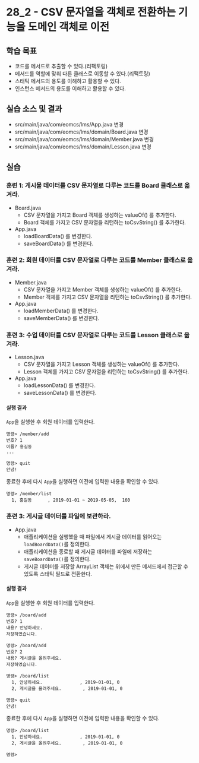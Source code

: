 # 28_2 - CSV 문자열을 객체로 전환하는 기능을 도메인 객체로 이전 

## 학습 목표 

- 코드를 메서드로 추출할 수 있다.(리팩토링)
- 메서드를 역할에 맞춰 다른 클래스로 이동할 수 있다.(리팩토링)
- 스태틱 메서드의 용도를 이해하고 활용할 수 있다.
- 인스턴스 메서드의 용도를 이해하고 활용할 수 있다.

## 실습 소스 및 결과

- src/main/java/com/eomcs/lms/App.java 변경
- src/main/java/com/eomcs/lms/domain/Board.java 변경
- src/main/java/com/eomcs/lms/domain/Member.java 변경
- src/main/java/com/eomcs/lms/domain/Lesson.java 변경
  
## 실습  

### 훈련 1: 게시물 데이터를 CSV 문자열로 다루는 코드를 Board 클래스로 옮겨라.  

- Board.java
  - CSV 문자열을 가지고 Board 객체를 생성하는 valueOf() 를 추가한다.
  - Board 객체를 가지고 CSV 문자열을 리턴하는 toCsvString() 를 추가한다.
- App.java
  - loadBoardData() 를 변경한다.
  - saveBoardData() 를 변경한다.
  
### 훈련 2: 회원 데이터를 CSV 문자열로 다루는 코드를 Member 클래스로 옮겨라.  

- Member.java
  - CSV 문자열을 가지고 Member 객체를 생성하는 valueOf() 를 추가한다.
  - Member 객체를 가지고 CSV 문자열을 리턴하는 toCsvString() 를 추가한다.
- App.java
  - loadMemberData() 를 변경한다.
  - saveMemberData() 를 변경한다.
  
### 훈련 3: 수업 데이터를 CSV 문자열로 다루는 코드를 Lesson 클래스로 옮겨라.  

- Lesson.java
  - CSV 문자열을 가지고 Lesson 객체를 생성하는 valueOf() 를 추가한다.
  - Lesson 객체를 가지고 CSV 문자열을 리턴하는 toCsvString() 를 추가한다.
- App.java
  - loadLessonData() 를 변경한다.
  - saveLessonData() 를 변경한다.
  
  
#### 실행 결과

`App`을 실행한 후 회원 데이터를 입력한다.
```
명령> /member/add
번호? 1
이름? 홍길동
...

명령> quit
안녕!
```

종료한 후에 다시 `App`을 실행하면 이전에 입력한 내용을 확인할 수 있다.
```
명령> /member/list
  1, 홍길동      , 2019-01-01 ~ 2019-05-05,  160
```

### 훈련 3: 게시글 데이터를 파일에 보관하라.

- App.java
    - 애플리케이션을 실행했을 때 파일에서 게시글 데이터를 읽어오는 `loadBoardData()`를 정의한다.
    - 애플리케이션을 종료할 때 게시글 데이터를 파일에 저장하는 `saveBoardData()`를 정의한다.
    - 게시글 데이터를 저장할 ArrayList 객체는 위에서 만든 메서드에서 접근할 수 있도록 스태틱 필드로 전환한다.

#### 실행 결과

`App`을 실행한 후 회원 데이터를 입력한다.
```
명령> /board/add
번호? 1
내용? 안녕하세요.
저장하였습니다.

명령> /board/add
번호? 2
내용? 게시글을 올려주세요.
저장하였습니다.

명령> /board/list
  1, 안녕하세요.              , 2019-01-01, 0
  2, 게시글을 올려주세요.        , 2019-01-01, 0

명령> quit
안녕!
```

종료한 후에 다시 `App`을 실행하면 이전에 입력한 내용을 확인할 수 있다.
```
명령> /board/list
  1, 안녕하세요.              , 2019-01-01, 0
  2, 게시글을 올려주세요.        , 2019-01-01, 0

명령> 
```













